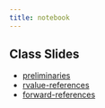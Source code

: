 ```yaml
---
title: notebook
---
```


## Class Slides

- [preliminaries](preliminaries.slides.html)
- [rvalue-references](rvalue-references.slides.html)
- [forward-references](forward-references.slides.html)
